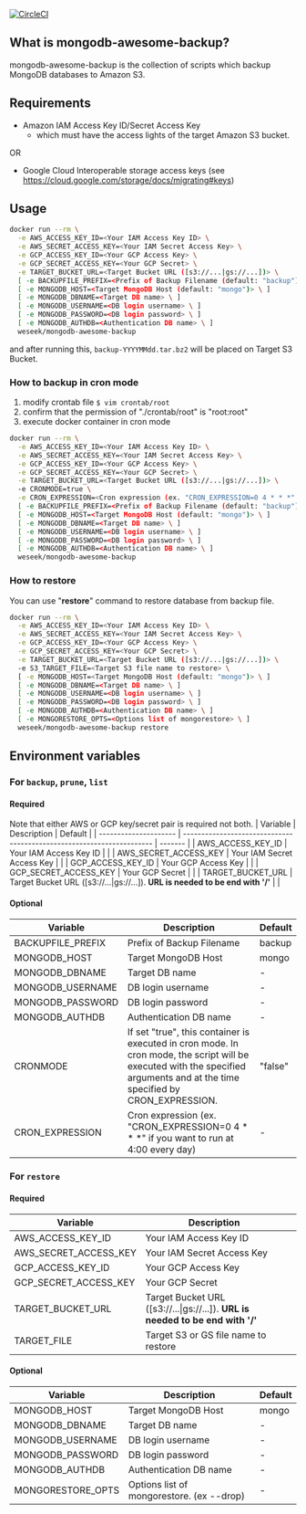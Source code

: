 [![CircleCI](https://circleci.com/gh/weseek/mongodb-awesome-backup/tree/master.svg?style=shield)](https://circleci.com/gh/weseek/mongodb-awesome-backup/tree/master)

What is mongodb-awesome-backup?
-------------------------------

mongodb-awesome-backup is the collection of scripts which backup MongoDB databases to Amazon S3.


Requirements
------------

* Amazon IAM Access Key ID/Secret Access Key
  * which must have the access lights of the target Amazon S3 bucket.

OR

* Google Cloud Interoperable storage access keys (see https://cloud.google.com/storage/docs/migrating#keys)

Usage
-----

```bash
docker run --rm \
  -e AWS_ACCESS_KEY_ID=<Your IAM Access Key ID> \
  -e AWS_SECRET_ACCESS_KEY=<Your IAM Secret Access Key> \
  -e GCP_ACCESS_KEY_ID=<Your GCP Access Key> \
  -e GCP_SECRET_ACCESS_KEY=<Your GCP Secret> \
  -e TARGET_BUCKET_URL=<Target Bucket URL ([s3://...|gs://...])> \
  [ -e BACKUPFILE_PREFIX=<Prefix of Backup Filename (default: "backup") \ ]
  [ -e MONGODB_HOST=<Target MongoDB Host (default: "mongo")> \ ]
  [ -e MONGODB_DBNAME=<Target DB name> \ ]
  [ -e MONGODB_USERNAME=<DB login username> \ ]
  [ -e MONGODB_PASSWORD=<DB login password> \ ]
  [ -e MONGODB_AUTHDB=<Authentication DB name> \ ] 
  weseek/mongodb-awesome-backup
```

and after running this, `backup-YYYYMMdd.tar.bz2` will be placed on Target S3 Bucket.

### How to backup in cron mode

1. modify crontab file
  `$ vim crontab/root`
1. confirm that the permission of "./crontab/root" is "root:root"
1. execute docker container in cron mode

```bash
docker run --rm \
  -e AWS_ACCESS_KEY_ID=<Your IAM Access Key ID> \
  -e AWS_SECRET_ACCESS_KEY=<Your IAM Secret Access Key> \
  -e GCP_ACCESS_KEY_ID=<Your GCP Access Key> \
  -e GCP_SECRET_ACCESS_KEY=<Your GCP Secret> \
  -e TARGET_BUCKET_URL=<Target Bucket URL ([s3://...|gs://...])> \
  -e CRONMODE=true \
  -e CRON_EXPRESSION=<Cron expression (ex. "CRON_EXPRESSION=0 4 * * *" if you want to run at 4:00 every day)> \
  [ -e BACKUPFILE_PREFIX=<Prefix of Backup Filename (default: "backup") \ ]
  [ -e MONGODB_HOST=<Target MongoDB Host (default: "mongo")> \ ]
  [ -e MONGODB_DBNAME=<Target DB name> \ ]
  [ -e MONGODB_USERNAME=<DB login username> \ ]
  [ -e MONGODB_PASSWORD=<DB login password> \ ]
  [ -e MONGODB_AUTHDB=<Authentication DB name> \ ] 
  weseek/mongodb-awesome-backup
```

### How to restore

You can use "**restore**" command to restore database from backup file.

```bash
docker run --rm \
  -e AWS_ACCESS_KEY_ID=<Your IAM Access Key ID> \
  -e AWS_SECRET_ACCESS_KEY=<Your IAM Secret Access Key> \
  -e GCP_ACCESS_KEY_ID=<Your GCP Access Key> \
  -e GCP_SECRET_ACCESS_KEY=<Your GCP Secret> \
  -e TARGET_BUCKET_URL=<Target Bucket URL ([s3://...|gs://...])> \
  -e S3_TARGET_FILE=<Target S3 file name to restore> \
  [ -e MONGODB_HOST=<Target MongoDB Host (default: "mongo")> \ ]
  [ -e MONGODB_DBNAME=<Target DB name> \ ]
  [ -e MONGODB_USERNAME=<DB login username> \ ]
  [ -e MONGODB_PASSWORD=<DB login password> \ ]
  [ -e MONGODB_AUTHDB=<Authentication DB name> \ ] 
  [ -e MONGORESTORE_OPTS=<Options list of mongorestore> \ ]
  weseek/mongodb-awesome-backup restore
```


Environment variables
---------

### For `backup`, `prune`, `list`

#### Required

Note that either AWS or GCP key/secret pair is required not both.
| Variable              | Description                                                           | Default |
| --------------------- | --------------------------------------------------------------------- | ------- |
| AWS_ACCESS_KEY_ID     | Your IAM Access Key ID                                                |         |
| AWS_SECRET_ACCESS_KEY | Your IAM Secret Access Key                                            |         |
| GCP_ACCESS_KEY_ID     | Your GCP Access Key                                                   |         |
| GCP_SECRET_ACCESS_KEY | Your GCP Secret                                                       |         |
| TARGET_BUCKET_URL     | Target Bucket URL ([s3://...\|gs://...]). **URL is needed to be end with '/'** |         |

#### Optional

| Variable          | Description                                                                                                                                                                   | Default |
| ----------------- | ----------------------------------------------------------------------------------------------------------------------------------------------------------------------------- | ------- |
| BACKUPFILE_PREFIX | Prefix of Backup Filename                                                                                                                                                     | backup  |
| MONGODB_HOST      | Target MongoDB Host                                                                                                                                                           | mongo   |
| MONGODB_DBNAME    | Target DB name                                                                                                                                                                | -       |
| MONGODB_USERNAME  | DB login username                                                                                                                                                             | -       |
| MONGODB_PASSWORD  | DB login password                                                                                                                                                             | -       |
| MONGODB_AUTHDB    | Authentication DB name                                                                                                                                                        | -       |
| CRONMODE          | If set "true", this container is executed in cron mode.  In cron mode, the script will be executed with the specified arguments and at the time specified by CRON_EXPRESSION. | "false" |
| CRON_EXPRESSION   | Cron expression (ex. "CRON_EXPRESSION=0 4 * * *" if you want to run at 4:00 every day)                                                                                        | -       |

### For `restore`

#### Required

| Variable              | Description                                                           |     |
| --------------------- | --------------------------------------------------------------------- | --- |
| AWS_ACCESS_KEY_ID     | Your IAM Access Key ID                                                |     |
| AWS_SECRET_ACCESS_KEY | Your IAM Secret Access Key                                            |     |
| GCP_ACCESS_KEY_ID     | Your GCP Access Key                                                   |         |
| GCP_SECRET_ACCESS_KEY | Your GCP Secret                                                       |         |
| TARGET_BUCKET_URL     | Target Bucket URL ([s3://...\|gs://...]). **URL is needed to be end with '/'** |         |
| TARGET_FILE           | Target S3 or GS file name to restore                                        |     |

#### Optional

| Variable          | Description                               | Default |
| ----------------- | ----------------------------------------- | ------- |
| MONGODB_HOST      | Target MongoDB Host                       | mongo   |
| MONGODB_DBNAME    | Target DB name                            | -       |
| MONGODB_USERNAME  | DB login username                         | -       |
| MONGODB_PASSWORD  | DB login password                         | -       |
| MONGODB_AUTHDB    | Authentication DB name                    | -       |
| MONGORESTORE_OPTS | Options list of mongorestore. (ex --drop) | -       |
